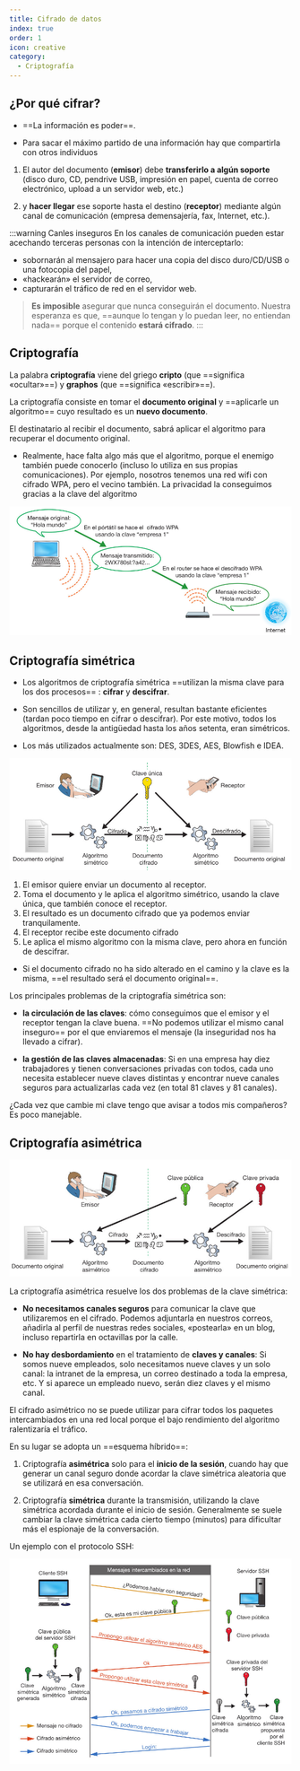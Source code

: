 ```yaml
---
title: Cifrado de datos
index: true
order: 1
icon: creative
category:
  - Criptografía
---
```


## ¿Por qué cifrar?

* ==La información es poder==.

* Para sacar el máximo partido de una información hay que compartirla con otros individuos


1. El autor del documento (**emisor**) debe **transferirlo a algún soporte** (disco duro, CD, pendrive USB, impresión en papel, cuenta de correo electrónico, upload a un servidor web, etc.) 

2. y **hacer llegar** ese soporte hasta el destino (**receptor**) mediante algún canal de comunicación (empresa demensajería, fax, Internet, etc.).

:::warning Canles inseguros
En los canales de comunicación pueden estar acechando terceras personas con la intención de interceptarlo:
- sobornarán al mensajero para hacer una copia del disco duro/CD/USB o una fotocopia del papel,
- «hackearán» el servidor de correo, 
- capturarán el tráfico de red en el servidor web.

> **Es imposible** asegurar que nunca conseguirán el documento. Nuestra esperanza es que, ==aunque lo tengan y lo puedan leer, no entiendan nada== porque el contenido **estará cifrado**. 
:::


## Criptografía 

La palabra **criptografía** viene del griego **cripto** (que ==significa «ocultar»==) y **graphos** (que ==significa «escribir»==). 


La criptografía consiste en tomar el **documento original** y ==aplicarle un algoritmo== cuyo resultado es un **nuevo documento**. 


El destinatario al recibir el documento, sabrá aplicar el algoritmo para recuperar el documento original.

* Realmente, hace falta algo más que el algoritmo, porque el enemigo también puede conocerlo (incluso lo utiliza en sus propias comunicaciones). Por ejemplo, nosotros tenemos una red wifi con cifrado WPA, pero el vecino también. La privacidad la conseguimos gracias a la clave del algoritmo 

![Red Wifi WPA](./img/wpa.jpg)



## Criptografía simétrica

* Los algoritmos de criptografía simétrica ==utilizan la misma clave para los dos procesos== : **cifrar** y **descifrar**.

* Son sencillos de utilizar y, en general, resultan bastante eficientes (tardan poco tiempo en cifrar o descifrar). Por este motivo, todos los algoritmos, desde la antigüedad hasta los años setenta, eran simétricos. 
 
* Los más utilizados actualmente son: DES, 3DES, AES, Blowfish e IDEA.

![Criptografía simétrica](./img/c-simetrica.jpg)

1. El emisor quiere enviar un documento al receptor. 
2. Toma el documento y le aplica el algoritmo simétrico, usando la clave única, que también conoce el receptor. 
3. El resultado es un documento cifrado que ya podemos enviar tranquilamente.
4. El receptor recibe este documento cifrado
5. Le aplica el mismo algoritmo con la misma clave, pero ahora en función de descifrar. 

* Si el documento cifrado no ha sido alterado en el camino y la clave es la misma, ==el resultado será el documento original==.



Los principales problemas de la criptografía simétrica son:

* **la circulación de las claves**: cómo conseguimos que el emisor y el receptor tengan la clave buena. ==No podemos utilizar el mismo
canal inseguro== por el que enviaremos el mensaje (la inseguridad nos ha llevado a cifrar).

* **la gestión de las claves almacenadas**: Si en una empresa hay diez trabajadores y tienen conversaciones privadas con todos, cada uno necesita establecer nueve claves distintas y encontrar nueve canales seguros para actualizarlas cada vez (en total 81 claves y 81 canales). 

¿Cada vez que cambie mi clave tengo que avisar a todos mis compañeros? Es poco manejable.

## Criptografía asimétrica

![Criptografía asimétrica](./img/c-asimetrica.jpg)

La criptografía asimétrica resuelve los dos problemas de la clave simétrica:

* **No necesitamos canales seguros** para comunicar la clave que utilizaremos en el cifrado. Podemos adjuntarla en nuestros correos, añadirla al perfil de nuestras redes sociales, «postearla» en un blog, incluso repartirla en octavillas por la calle.


* **No hay desbordamiento** en el tratamiento de **claves y canales**: Si somos nueve empleados, solo necesitamos nueve claves y un solo canal: la intranet de la empresa, un correo destinado a toda la empresa, etc. Y si aparece un empleado nuevo, serán diez claves y el mismo canal.


El cifrado asimétrico no se puede utilizar para cifrar todos los paquetes intercambiados en una red local porque el bajo rendimiento del algoritmo ralentizaría el tráfico. 

En su lugar se adopta un ==esquema híbrido==:

1. Criptografía **asimétrica** solo para el **inicio de la sesión**, cuando hay que generar un canal seguro donde acordar la clave simétrica aleatoria que se utilizará en esa conversación.

2. Criptografía **simétrica** durante la transmisión, utilizando la clave simétrica acordada durante el inicio de sesión. Generalmente se suele cambiar la clave simétrica cada cierto tiempo (minutos) para dificultar más el espionaje de la conversación.

Un ejemplo con el protocolo SSH:

![Criptografía en SSH](./img/ssh.jpg)